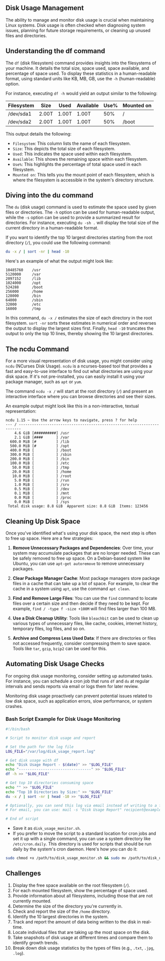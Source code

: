 ## Disk Usage Management

The ability to manage and monitor disk usage is crucial when maintaining Linux systems. Disk usage is often checked when diagnosing system issues, planning for future storage requirements, or cleaning up unused files and directories.

## Understanding the df command

The `df` (disk filesystem) command provides insights into the filesystems of your machine. It details the total size, space used, space available, and percentage of space used. To display these statistics in a human-readable format, using standard units like KB, MB, GB, use the `-h` (human-readable) option.

For instance, executing `df -h` would yield an output similar to the following:

| Filesystem | Size | Used | Available | Use% | Mounted on |
| --- | --- | --- | --- | --- | --- |
| /dev/sda1 | 2.00T | 1.00T | 1.00T | 50% | / |
| /dev/sda2 | 2.00T | 1.00T | 1.00T | 50% | /boot |

This output details the following:

* `Filesystem`: This column lists the name of each filesystem.
* `Size`: This depicts the total size of each filesystem.
* `Used`: This indicates the space used within each filesystem.
* `Available`: This shows the remaining space within each filesystem.
* `Use%`: This highlights the percentage of total space used in each filesystem.
* `Mounted on`: This tells you the mount point of each filesystem, which is where the filesystem is accessible in the system's directory structure.

## Diving into the du command

The `du` (disk usage) command is used to estimate the space used by given files or directories. The `-h` option can be used for human-readable output, while the `-s` option can be used to provide a summarized result for directories. For instance, executing `du -sh .` will display the total size of the current directory in a human-readable format.

If you want to identify the top 10 largest directories starting from the root directory (`/`), you could use the following command:

```bash
du -x / | sort -nr | head -10
```

Here's an example of what the output might look like:

```
10485760    /usr
5120000     /var
2097152     /lib
1024000     /opt
524288      /boot
256000      /home
128000      /bin
64000       /sbin
32000       /etc
16000       /tmp
```

In this command, `du -x /` estimates the size of each directory in the root filesystem. `sort -nr` sorts these estimates in numerical order and reverses the output to display the largest sizes first. Finally, `head -10` truncates the output to only the top 10 lines, thereby showing the 10 largest directories.

## The ncdu Command

For a more visual representation of disk usage, you might consider using `ncdu` (NCurses Disk Usage). `ncdu` is a ncurses-based tool that provides a fast and easy-to-use interface to find out what directories are using your disk space. If it's not pre-installed, you can easily install it using your package manager, such as `apt` or `yum`. 

The command `ncdu -x /` will start at the root directory (`/`) and present an interactive interface where you can browse directories and see their sizes.

An example output might look like this in a non-interactive, textual representation:

```
ncdu 1.15 ~ Use the arrow keys to navigate, press ? for help
--- / -----------------------------------------------------------------------
    4.6 GiB [##########] /usr
    2.1 GiB [####      ] /var
  600.0 MiB [#         ] /lib
  500.0 MiB [#         ] /opt
  400.0 MiB [          ] /boot
  300.0 MiB [          ] /sbin
  200.0 MiB [          ] /bin
  100.0 MiB [          ] /etc
   50.0 MiB [          ] /tmp
   20.0 MiB [          ] /home
   10.0 MiB [          ] /root
    5.0 MiB [          ] /run
    1.0 MiB [          ] /srv
    0.5 MiB [          ] /dev
    0.1 MiB [          ] /mnt
    0.0 MiB [          ] /proc
    0.0 MiB [          ] /sys
 Total disk usage: 8.8 GiB  Apparent size: 8.8 GiB  Items: 123456
```

## Cleaning Up Disk Space

Once you've identified what's using your disk space, the next step is often to free up space. Here are a few strategies:

1. **Remove Unnecessary Packages and Dependencies**: Over time, your system may accumulate packages that are no longer needed. These can be safely removed to free up space. On a Debian-based system like Ubuntu, you can use `apt-get autoremove` to remove unnecessary packages.

2. **Clear Package Manager Cache**: Most package managers store package files in a cache that can take up a lot of space. For example, to clear the cache in a system using `apt`, use the command `apt clean`.

3. **Find and Remove Large Files**: You can use the `find` command to locate files over a certain size and then decide if they need to be kept. For example, `find / -type f -size +100M` will find files larger than 100 MB.

4. **Use a Disk Cleanup Utility**: Tools like `bleachbit` can be used to clean up various types of unnecessary files, like cache, cookies, internet history, temporary files, log files, and so on.

5. **Archive and Compress Less Used Data**: If there are directories or files not accessed frequently, consider compressing them to save space. Tools like `tar`, `gzip`, `bzip2` can be used for this.

## Automating Disk Usage Checks

For ongoing disk usage monitoring, consider setting up automated tasks. For instance, you can schedule a cron job that runs `df` and `du` at regular intervals and sends reports via email or logs them for later review.

Monitoring disk usage proactively can prevent potential issues related to low disk space, such as application errors, slow performance, or system crashes.

### Bash Script Example for Disk Usage Monitoring

```bash
#!/bin/bash

# Script to monitor disk usage and report

# Set the path for the log file
LOG_FILE="/var/log/disk_usage_report.log"

# Get disk usage with df
echo "Disk Usage Report - $(date)" >> "$LOG_FILE"
echo "---------------------------------" >> "$LOG_FILE"
df -h >> "$LOG_FILE"

# Get top 10 directories consuming space
echo "" >> "$LOG_FILE"
echo "Top 10 Directories by Size:" >> "$LOG_FILE"
du -x / | sort -nr | head -10 >> "$LOG_FILE"

# Optionally, you can send this log via email instead of writing to a file
# For email, you can use: mail -s "Disk Usage Report" recipient@example.com < "$LOG_FILE"

# End of script
```

- Save it as `disk_usage_monitor.sh`.
- If you prefer to move the script to a standard location for cron jobs and set it up with a single command, you can use a system directory like `/etc/cron.daily`. This directory is used for scripts that should be run daily by the system's cron daemon. Here's how you can do it:

```bash
sudo chmod +x /path/to/disk_usage_monitor.sh && sudo mv /path/to/disk_usage_monitor.sh /etc/cron.daily/
```

## Challenges

1. Display the free space available on the root filesystem (`/`).
2. For each mounted filesystem, show the percentage of space used.
3. Provide information about all filesystems, including those that are not currently mounted.
4. Determine the size of the directory you're currently in.
5. Check and report the size of the `/home` directory.
6. Identify the 10 largest directories in the system.
7. Track and report the amount of data being written to the disk in real-time.
8. Locate individual files that are taking up the most space on the disk.
9. Take snapshots of disk usage at different times and compare them to identify growth trends.
10. Break down disk usage statistics by the types of files (e.g., `.txt`, `.jpg`, `.log`).
